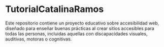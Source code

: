 # TutorialCatalinaRamos
Este repositorio contiene un proyecto educativo sobre accesibilidad web, diseñado para enseñar buenas prácticas al crear sitios accesibles para todas las personas, incluidas aquellas con discapacidades visuales, auditivas, motoras o cognitivas.
